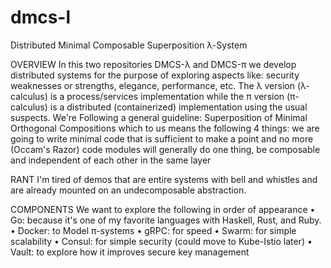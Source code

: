 # dmcs-l
Distributed Minimal Composable Superposition λ-System 

OVERVIEW
In this two repositories DMCS-λ and DMCS-π we develop distributed systems for the purpose of exploring aspects like: security weaknesses or strengths, elegance, performance, etc.
The λ version (λ-calculus) is a process/services implementation while the π version (π-calculus) is a distributed (containerized) implementation using the usual suspects.
We're Following a general guideline: Superposition of Minimal Orthogonal Compositions which to us means the following 4 things:
we are going to write minimal code that is sufficient to make a point and no more (Occam's Razor)
code modules will generally do one thing, be composable and independent of each other in the same layer

RANT
I'm tired of demos that are entire systems with bell and whistles and are already mounted on an undecomposable abstraction.


COMPONENTS
We want to explore the following in order of appearance
• Go:     because it's one of my favorite languages with Haskell, Rust, and Ruby.
• Docker: to Model π-systems
• gRPC:   for speed
• Swarm:  for simple scalability
• Consul: for simple security (could move to Kube-Istio later)
• Vault:  to explore how it improves secure key management


